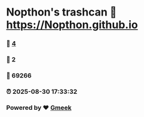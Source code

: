 # Nopthon's trashcan :link: https://Nopthon.github.io 
### :page_facing_up: [4](https://Nopthon.github.io/tag.html) 
### :speech_balloon: 2 
### :hibiscus: 69266 
### :alarm_clock: 2025-08-30 17:33:32 
### Powered by :heart: [Gmeek](https://github.com/Meekdai/Gmeek)
